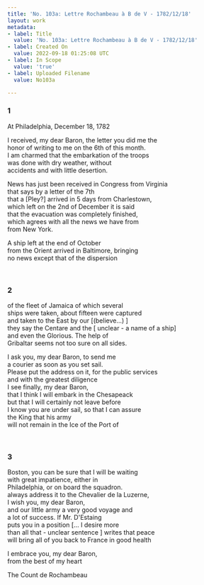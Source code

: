 ```yaml
---
title: 'No. 103a: Lettre Rochambeau à B de V - 1782/12/18'
layout: work
metadata:
- label: Title
  value: 'No. 103a: Lettre Rochambeau à B de V - 1782/12/18'
- label: Created On
  value: 2022-09-18 01:25:08 UTC
- label: In Scope
  value: 'true'
- label: Uploaded Filename
  value: No103a

---
```

<div class="pages">
<div id="translation-32567513">
<h3>1</h3>
<div class="page-content">
<p>At Philadelphia, December 18, 1782</p>
<p>I received, my dear Baron, the letter you did me the <br/>
honor of writing to me on the 6th of this month.<br/>
I am charmed that the embarkation of the troops<br/>
was done with dry weather, without<br/>
accidents and with little desertion.</p>
<p>News has just been received in Congress from Virginia<br/>
that says by a letter of the 7th<br/>
that a [Pley?] arrived in 5 days from Charlestown, <br/>
which left on the 2nd of December it is said<br/>
that the evacuation was completely finished, <br/>
which agrees with all the news we have from<br/>
from New York.</p>
<p>A ship left at the end of October <br/>
from the Orient arrived in Baltimore, bringing <br/>
no news except that of the dispersion</p>
</div>
</div>
<br />
<div id="translation-32567514">
<h3>2</h3>
<div class="page-content">
<p>of the fleet of Jamaica of which several<br/>
ships were taken, about fifteen were captured <br/>
and taken to the East by our [(believe...) ]<br/>
they say the Centare and the [ unclear - a name of a ship]<br/>
and even the Glorious. The help of<br/>
Gribaltar seems not too sure on all sides.</p>
<p>I ask you, my dear Baron, to send me <br/>
a courier as soon as you set sail. <br/>
Please put the address on it, for the public services<br/>
and with the greatest diligence<br/>
I see finally, my dear Baron, <br/>
that I think I will embark in the Chesapeack<br/>
but that I will certainly not leave before <br/>
I know you are under sail, so that I can assure<br/>
the King that his army<br/>
will not remain in the Ice of the Port of</p>
</div>
</div>
<br />
<div id="translation-32567515">
<h3>3</h3>
<div class="page-content">
<p>Boston, you can be sure that I will be waiting <br/>
with great impatience, either in <br/>
Philadelphia, or on board the squadron. <br/>
always address it to the Chevalier de la Luzerne,<br/>
I wish you, my dear Baron, <br/>
and our little army a very good voyage and <br/>
a lot of success. If Mr. D'Estaing<br/>
puts you in a position [... I desire more<br/>
than all that - unclear sentence ] writes that peace <br/>
will bring all of you back to France in good health</p>
<p>I embrace you, my dear Baron,<br/>
from the best of my heart</p>
<p>The Count de Rochambeau</p>
</div>
</div>
<br />
</div>
